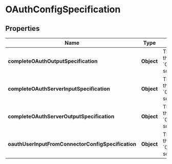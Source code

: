 

# OAuthConfigSpecification


## Properties

| Name | Type | Description | Notes |
|------------ | ------------- | ------------- | -------------|
|**completeOAuthOutputSpecification** | **Object** | The values required to configure OAuth flows. The schema for this must match the &#x60;OAuthConfigSpecification.oauthUserInputFromConnectorConfigSpecification&#x60; schema. |  [optional] |
|**completeOAuthServerInputSpecification** | **Object** | The values required to configure OAuth flows. The schema for this must match the &#x60;OAuthConfigSpecification.oauthUserInputFromConnectorConfigSpecification&#x60; schema. |  [optional] |
|**completeOAuthServerOutputSpecification** | **Object** | The values required to configure OAuth flows. The schema for this must match the &#x60;OAuthConfigSpecification.oauthUserInputFromConnectorConfigSpecification&#x60; schema. |  [optional] |
|**oauthUserInputFromConnectorConfigSpecification** | **Object** | The values required to configure OAuth flows. The schema for this must match the &#x60;OAuthConfigSpecification.oauthUserInputFromConnectorConfigSpecification&#x60; schema. |  [optional] |



